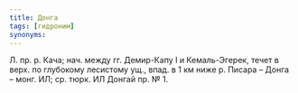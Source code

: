 ```yaml
---
title: Донга
tags: [гидроним]
synonyms:
---
```


Л. пр. р. Кача; нач. между гг. Демир-Капу I и Кемаль-Эгерек, течет в верх. по
глубокому лесистому ущ., впад. в 1 км ниже р. Писара – Донга – монг. ИЛ; ср.
тюрк. ИЛ Донгай пр. № 1.
